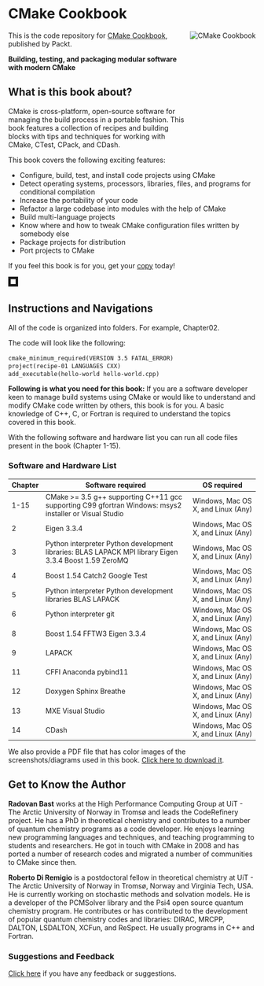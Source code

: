 # CMake Cookbook

<a href="https://www.packtpub.com/application-development/cmake-cookbook?utm_source=github&utm_medium=repository&utm_campaign=9781788470711 "><img src="https://d255esdrn735hr.cloudfront.net/sites/default/files/imagecache/ppv4_main_book_cover/B08515.png" alt="CMake Cookbook" height="256px" align="right"></a>

This is the code repository for [CMake Cookbook](https://www.packtpub.com/application-development/cmake-cookbook?utm_source=github&utm_medium=repository&utm_campaign=9781788470711 ), published by Packt.

**Building, testing, and packaging modular software with modern CMake**

## What is this book about?
CMake is cross-platform, open-source software for managing the build process in a portable fashion. This book features a collection of recipes and building blocks with tips and techniques for working with CMake, CTest, CPack, and CDash.

This book covers the following exciting features:
* Configure, build, test, and install code projects using CMake 
* Detect operating systems, processors, libraries, files, and programs for conditional compilation 
* Increase the portability of your code 
* Refactor a large codebase into modules with the help of CMake 
* Build multi-language projects 
* Know where and how to tweak CMake configuration files written by somebody else 
* Package projects for distribution 
* Port projects to CMake 

If you feel this book is for you, get your [copy](https://www.amazon.com/dp/1788470710) today!

<a href="https://www.packtpub.com/?utm_source=github&utm_medium=banner&utm_campaign=GitHubBanner"><img src="https://raw.githubusercontent.com/PacktPublishing/GitHub/master/GitHub.png" 
alt="https://www.packtpub.com/" border="5" /></a>

## Instructions and Navigations
All of the code is organized into folders. For example, Chapter02.

The code will look like the following:
```
cmake_minimum_required(VERSION 3.5 FATAL_ERROR)
project(recipe-01 LANGUAGES CXX)
add_executable(hello-world hello-world.cpp)
```

**Following is what you need for this book:**
If you are a software developer keen to manage build systems using CMake or would like to understand and modify CMake code written by others, this book is for you. A basic knowledge of C++, C, or Fortran is required to understand the topics covered in this book.

With the following software and hardware list you can run all code files present in the book (Chapter 1-15).
### Software and Hardware List
| Chapter | Software required | OS required |
| -------- | ------------------------------------ | ----------------------------------- |
| 1-15 | CMake >= 3.5 g++ supporting C++11 gcc supporting C99 gfortran Windows: msys2 installer or Visual Studio | Windows, Mac OS X, and Linux (Any) |
| 2 | Eigen 3.3.4 | Windows, Mac OS X, and Linux (Any) |
| 3 | Python interpreter Python development libraries: BLAS LAPACK MPI library Eigen 3.3.4 Boost 1.59 ZeroMQ | Windows, Mac OS X, and Linux (Any) |
| 4 | Boost 1.54 Catch2 Google Test | Windows, Mac OS X, and Linux (Any) |
| 5 | Python interpreter Python development libraries BLAS LAPACK | Windows, Mac OS X, and Linux (Any) |
| 6 | Python interpreter git | Windows, Mac OS X, and Linux (Any) |
| 8 | Boost 1.54 FFTW3 Eigen 3.3.4 | Windows, Mac OS X, and Linux (Any) |
| 9 | LAPACK | Windows, Mac OS X, and Linux (Any) |
| 11 | CFFI Anaconda pybind11 | Windows, Mac OS X, and Linux (Any) |
| 12 | Doxygen Sphinx Breathe | Windows, Mac OS X, and Linux (Any) |
| 13 | MXE Visual Studio | Windows, Mac OS X, and Linux (Any) |
| 14 | CDash | Windows, Mac OS X, and Linux (Any) |

We also provide a PDF file that has color images of the screenshots/diagrams used in this book. [Click here to download it](https://www.packtpub.com/sites/default/files/downloads/CMakeCookbook_ColorImages.pdf).


## Get to Know the Author
**Radovan Bast** works at the High Performance Computing Group at UiT - The Arctic University of Norway in Tromsø and leads the CodeRefinery project. He has a PhD in theoretical chemistry and contributes to a number of quantum chemistry programs as a code developer. He enjoys learning new programming languages and techniques, and teaching programming to students and researchers. He got in touch with CMake in 2008 and has ported a number of research codes and migrated a number of communities to CMake since then.

**Roberto Di Remigio** is a postdoctoral fellow in theoretical chemistry at UiT - The Arctic University of Norway in Tromsø, Norway and Virginia Tech, USA. He is currently working on stochastic methods and solvation models. He is a developer of the PCMSolver library and the Psi4 open source quantum chemistry program. He contributes or has contributed to the development of popular quantum chemistry codes and libraries: DIRAC, MRCPP, DALTON, LSDALTON, XCFun, and ReSpect. He usually programs in C++ and Fortran.


### Suggestions and Feedback
[Click here](https://docs.google.com/forms/d/e/1FAIpQLSdy7dATC6QmEL81FIUuymZ0Wy9vH1jHkvpY57OiMeKGqib_Ow/viewform) if you have any feedback or suggestions.


